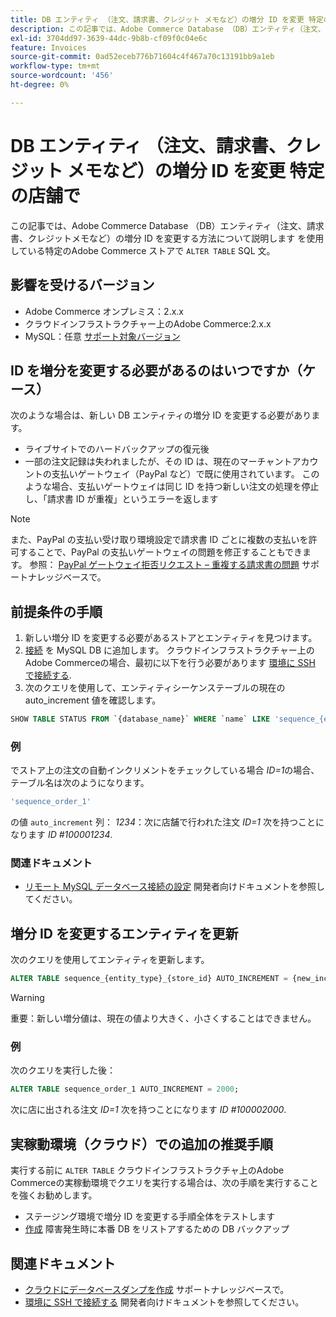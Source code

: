 ```yaml
---
title: DB エンティティ （注文、請求書、クレジット メモなど）の増分 ID を変更 特定の店舗で
description: この記事では、Adobe Commerce Database （DB）エンティティ（注文、請求書、クレジットメモなど）の増分 ID を変更する方法について説明します 「ALTER TABLE」 SQL 文を使用して、特定のAdobe Commerce ストアに対して実行します。
exl-id: 3704dd97-3639-44dc-9b8b-cf09f0c04e6c
feature: Invoices
source-git-commit: 0ad52eceb776b71604c4f467a70c13191bb9a1eb
workflow-type: tm+mt
source-wordcount: '456'
ht-degree: 0%

---
```


# DB エンティティ （注文、請求書、クレジット メモなど）の増分 ID を変更 特定の店舗で

この記事では、Adobe Commerce Database （DB）エンティティ（注文、請求書、クレジットメモなど）の増分 ID を変更する方法について説明します を使用している特定のAdobe Commerce ストアで `ALTER TABLE` SQL 文。

## 影響を受けるバージョン

* Adobe Commerce オンプレミス：2.x.x
* クラウドインフラストラクチャー上のAdobe Commerce:2.x.x
* MySQL：任意 [サポート対象バージョン](https://devdocs.magento.com/guides/v2.2/install-gde/system-requirements-tech.html#database)

## ID を増分を変更する必要があるのはいつですか（ケース）

次のような場合は、新しい DB エンティティの増分 ID を変更する必要があります。

* ライブサイトでのハードバックアップの復元後
* 一部の注文記録は失われましたが、その ID は、現在のマーチャントアカウントの支払いゲートウェイ（PayPal など）で既に使用されています。 このような場合、支払いゲートウェイは同じ ID を持つ新しい注文の処理を停止し、「請求書 ID が重複」というエラーを返します

>[!NOTE]
>
>また、PayPal の支払い受け取り環境設定で請求書 ID ごとに複数の支払いを許可することで、PayPal の支払いゲートウェイの問題を修正することもできます。 参照： [PayPal ゲートウェイ拒否リクエスト – 重複する請求書の問題](/help/troubleshooting/payments/paypal-gateway-rejected-request-duplicate-invoice-issue.md) サポートナレッジベースで。

## 前提条件の手順

1. 新しい増分 ID を変更する必要があるストアとエンティティを見つけます。
1. [接続](https://devdocs.magento.com/guides/v2.2/install-gde/prereq/mysql_remote.html) を MySQL DB に追加します。 クラウドインフラストラクチャー上のAdobe Commerceの場合、最初に以下を行う必要があります [環境に SSH で接続する](https://experienceleague.adobe.com/docs/commerce-cloud-service/user-guide/develop/secure-connections.html).
1. 次のクエリを使用して、エンティティシーケンステーブルの現在の auto\_increment 値を確認します。

```sql
SHOW TABLE STATUS FROM `{database_name}` WHERE `name` LIKE 'sequence_{entity_type}_{store_id}';
```

### 例

でストア上の注文の自動インクリメントをチェックしている場合 *ID=1*&#x200B;の場合、テーブル名は次のようになります。

```sql
'sequence_order_1'
```

の値 `auto_increment` 列： *1234*：次に店舗で行われた注文 *ID=1* 次を持つことになります *ID \#100001234*.

### 関連ドキュメント

* [リモート MySQL データベース接続の設定](https://devdocs.magento.com/guides/v2.2/install-gde/prereq/mysql_remote.html) 開発者向けドキュメントを参照してください。

## 増分 ID を変更するエンティティを更新

次のクエリを使用してエンティティを更新します。

```sql
ALTER TABLE sequence_{entity_type}_{store_id} AUTO_INCREMENT = {new_increment_value};
```

>[!WARNING]
>
>重要：新しい増分値は、現在の値より大きく、小さくすることはできません。

### 例

次のクエリを実行した後：

```sql
ALTER TABLE sequence_order_1 AUTO_INCREMENT = 2000;
```

次に店に出される注文 *ID=1* 次を持つことになります *ID \#100002000*.

## 実稼動環境（クラウド）での追加の推奨手順

実行する前に `ALTER TABLE` クラウドインフラストラクチャ上のAdobe Commerceの実稼動環境でクエリを実行する場合は、次の手順を実行することを強くお勧めします。

* ステージング環境で増分 ID を変更する手順全体をテストします
* [作成](/help/how-to/general/create-database-dump-on-cloud.md) 障害発生時に本番 DB をリストアするための DB バックアップ

## 関連ドキュメント

* [クラウドにデータベースダンプを作成](/help/how-to/general/create-database-dump-on-cloud.md) サポートナレッジベースで。
* [環境に SSH で接続する](https://experienceleague.adobe.com/docs/commerce-cloud-service/user-guide/develop/secure-connections.html) 開発者向けドキュメントを参照してください。
